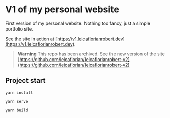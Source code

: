 # V1 of my personal website
First version of my personal website. Nothing too fancy, just a simple portfolio site.

See the site in action at [https://v1.leicaflorianrobert.dev](https://v1.leicaflorianrobert.dev).

> **Warning**
> This repo has been archived. See the new version of the site [https://github.com/leicaflorian/leicaflorianrobert-v2](https://github.com/leicaflorian/leicaflorianrobert-v2) 

## Project start
```
yarn install

yarn serve

yarn build
```
